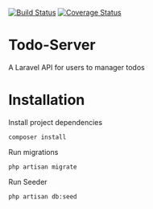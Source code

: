 [![Build Status](https://travis-ci.org/MatibeJeremy/Javascript-starterPack.svg?branch=master)](https://travis-ci.org/MatibeJeremy/Javascript-starterPack) [![Coverage Status](https://coveralls.io/repos/github/MatibeJeremy/Javascript-starterPack/badge.svg?branch=master)](https://coveralls.io/github/MatibeJeremy/Javascript-starterPack?branch=master)

# Todo-Server
A Laravel API for users to manager todos

# Installation

Install project dependencies

    composer install

Run migrations

    php artisan migrate

Run Seeder

    php artisan db:seed


